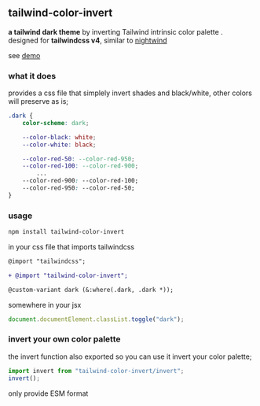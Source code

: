 
## tailwind-color-invert 
**a tailwind dark theme** by inverting Tailwind intrinsic color palette .  
designed for **tailwindcss v4**, similar to [nightwind](https://nightwindcss.com/)

see [demo](https://shawspring.github.io/tailwind-color-invert/color-palette) 
  
### what it does
provides a css file that simplely invert shades and black/white, other colors will preserve as is;
```css
.dark {
	color-scheme: dark;

	--color-black: white;
	--color-white: black;

	--color-red-50: --color-red-950;
	--color-red-100: --color-red-900;
        ...
	--color-red-900: --color-red-100;
	--color-red-950: --color-red-50;
}

```


### usage

```bash
npm install tailwind-color-invert
```

in your css file that imports tailwindcss
```diff
@import "tailwindcss";

+ @import "tailwind-color-invert";

@custom-variant dark (&:where(.dark, .dark *));

```  
somewhere in your jsx
```js
document.documentElement.classList.toggle("dark");
``` 

### invert your own color palette

the invert function also exported so you can use it invert your color palette;
```js
import invert from "tailwind-color-invert/invert";
invert();
```
only provide ESM format


